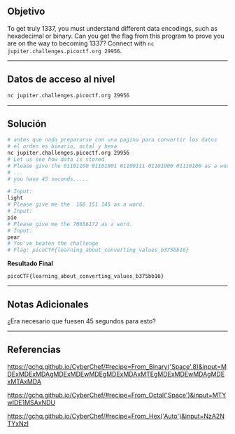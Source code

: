 ## Objetivo 

To get truly 1337, you must understand different data encodings, such as hexadecimal or binary. Can you get the flag from this program to prove you are on the way to becoming 1337? Connect with `nc jupiter.challenges.picoctf.org 29956`.

---
## Datos de acceso al nivel 

``` bash
nc jupiter.challenges.picoctf.org 29956
```

---
## Solución 

``` bash
# antes que nada prepararse con una pagina para convertir los datos 
# el orden es binario, octal y hexa 
nc jupiter.challenges.picoctf.org 29956
# Let us see how data is stored
# Please give the 01101100 01101001 01100111 01101000 01110100 as a word.
# ...
# you have 45 seconds.....

# Input:
light
# Please give me the  160 151 145 as a word.
# Input:
pie
# Please give me the 70656172 as a word.
# Input:
pear
# You've beaten the challenge
# Flag: picoCTF{learning_about_converting_values_b375bb16}
```

**Resultado Final**
```
picoCTF{learning_about_converting_values_b375bb16}
```


---
## Notas Adicionales 

¿Era necesario que fuesen 45 segundos para esto? 

---
## Referencias 

https://gchq.github.io/CyberChef/#recipe=From_Binary('Space',8)&input=MDExMDExMDAgMDExMDEwMDEgMDExMDAxMTEgMDExMDEwMDAgMDExMTAxMDA

https://gchq.github.io/CyberChef/#recipe=From_Octal('Space')&input=MTYwIDE1MSAxNDU

https://gchq.github.io/CyberChef/#recipe=From_Hex('Auto')&input=NzA2NTYxNzI

